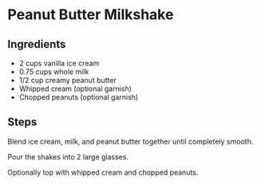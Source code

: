 # Peanut Butter Milkshake

## Ingredients

- 2 cups vanilla ice cream
- 0.75 cups whole milk
- 1/2 cup creamy peanut butter
- Whipped cream (optional garnish)
- Chopped peanuts (optional garnish)

## Steps

Blend ice cream, milk, and peanut butter together until completely smooth.

Pour the shakes into 2 large glasses.

Optionally top with whipped cream and chopped peanuts.
